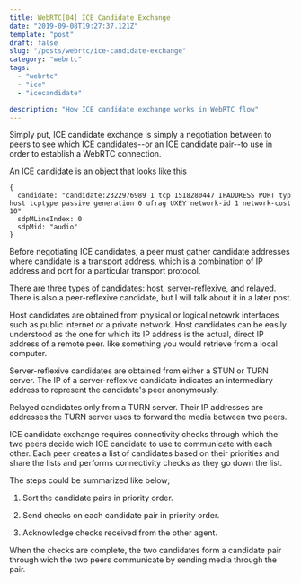 ```yaml
---
title: WebRTC[04] ICE Candidate Exchange
date: "2019-09-08T19:27:37.121Z"
template: "post"
draft: false
slug: "/posts/webrtc/ice-candidate-exchange"
category: "webrtc"
tags:
  - "webrtc"
  - "ice"
  - "icecandidate"

description: "How ICE candidate exchange works in WebRTC flow"
---
```


Simply put, ICE candidate exchange is simply a negotiation between to peers to see which ICE candidates--or an ICE candidate pair--to use in order to establish a WebRTC connection.

An ICE candidate is an object that looks like this

```
{
  candidate: "candidate:2322976989 1 tcp 1518280447 IPADDRESS PORT typ host tcptype passive generation 0 ufrag UXEY network-id 1 network-cost 10"
  sdpMLineIndex: 0
  sdpMid: "audio"
}
```

Before negotiating ICE candidates, a peer must gather candidate addresses where candidate is a transport address, which is a combination of IP address and port for a particular transport protocol.

There are three types of candidates: host, server-reflexive, and relayed. There is also a peer-reflexive candidate, but I will talk about it in a later post.

Host candidates are obtained from physical or logical netowrk interfaces such as public internet or a private network. Host candidates can be easily understood as the one for which its IP address is the actual, direct IP address of a remote peer. like something you would retrieve from a local computer.

Server-reflexive candidates are obtained from either a STUN or TURN server. The IP of a server-reflexive candidate indicates an intermediary address to represent the candidate's peer anonymously.

Relayed candidates only from a TURN server. Their IP addresses are addresses the TURN server uses to forward the media between two peers.

ICE candidate exchange requires connectivity checks through which the two peers decide wich ICE candidate to use to communicate with each other. Each peer creates a list of candidates based on their priorities and share the lists and performs connectivity checks as they go down the list.

The steps could be summarized like below;

1.  Sort the candidate pairs in priority order.

2.  Send checks on each candidate pair in priority order.

3.  Acknowledge checks received from the other agent.

When the checks are complete, the two candidates form a candidate pair through wich the two peers communicate by sending media through the pair.
